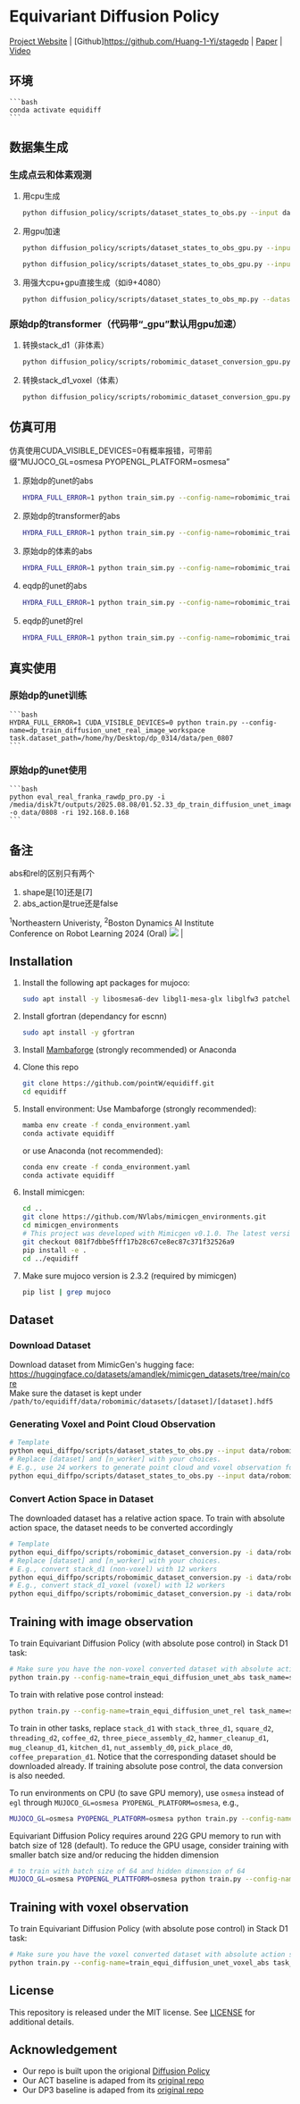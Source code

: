 # Equivariant Diffusion Policy
[Project Website](https://stagedp.github.io) | [Github]https://github.com/Huang-1-Yi/stagedp | [Paper](https:/) | [Video](https://y)


## 环境
    ```bash
    conda activate equidiff
    ```
    
## 数据集生成
### 生成点云和体素观测
1.  用cpu生成
    ```bash
    python diffusion_policy/scripts/dataset_states_to_obs.py --input data/robomimic/datasets/stack_d1/stack_d1.hdf5 --output data/robomimic/datasets/stack_d1/stack_d1_voxel.hdf5 --num_workers=32 
    ```
2.  用gpu加速
    ```bash
    python diffusion_policy/scripts/dataset_states_to_obs_gpu.py --input data/robomimic/datasets/stack_d1/stack_d1.hdf5 --output data/robomimic/datasets/stack_d1/stack_d1_voxel.hdf5 --num_workers=32 
    ```
    ```bash
    python diffusion_policy/scripts/dataset_states_to_obs_gpu.py --input data/robomimic/datasets/stack_d1/stack_d1.hdf5 --output data/robomimic/datasets/stack_d1/stack_d1_224.hdf5 --camera_height 224 --camera_width 224 --num_workers=32 
    ```
3.  用强大cpu+gpu直接生成（如i9+4080）
    ```bash
    python diffusion_policy/scripts/dataset_states_to_obs_mp.py --dataset data/robomimic/datasets/stack_d1/stack_d1.hdf5 --output_name data/robomimic/datasets/stack_d1/stack_d1_224.hdf5 --camera_names agentview robot0_eye_in_hand --camera_height 224 --camera_width 224 --done_mode 2 --num_procs 16 --gpu_ids 0 --exclude_next_obs 
    ```
### 原始dp的transformer（代码带“_gpu”默认用gpu加速）
1.  转换stack_d1（非体素）
    ```bash
    python diffusion_policy/scripts/robomimic_dataset_conversion_gpu.py -i data/robomimic/datasets/stack_d1/stack_d1.hdf5 -o data/robomimic/datasets/stack_d1/stack_d1_abs.hdf5 -n 32 --use_gpu --suppress_warnings
    ```
2.  转换stack_d1_voxel（体素）
    ```bash
    python diffusion_policy/scripts/robomimic_dataset_conversion_gpu.py -i data/robomimic/datasets/stack_d1/stack_d1_voxel.hdf5 -o data/robomimic/datasets/stack_d1/stack_d1_voxel_abs.hdf5 -n 32 --use_gpu --suppress_warnings
    ```

## 仿真可用
仿真使用CUDA_VISIBLE_DEVICES=0有概率报错，可带前缀“MUJOCO_GL=osmesa PYOPENGL_PLATFORM=osmesa”
1.  原始dp的unet的abs
    ```bash
    HYDRA_FULL_ERROR=1 python train_sim.py --config-name=robomimic_train_dp_diffusion_unet_abs task_name=stack_d1 n_demo=100
    ```
2. 原始dp的transformer的abs
    ```bash
    HYDRA_FULL_ERROR=1 python train_sim.py --config-name=robomimic_train_dp_diffusion_transformer_abs task_name=stack_d1 n_demo=100
    ```
3. 原始dp的体素的abs
    ```bash
    HYDRA_FULL_ERROR=1 python train_sim.py --config-name=robomimic_train_dp_diffusion_unet_voxel_abs task_name=stack_d1 n_demo=100
    ```
4.  eqdp的unet的abs
    ```bash
    HYDRA_FULL_ERROR=1 python train_sim.py --config-name=robomimic_train_equi_diffusion_unet_abs task_name=stack_d1 n_demo=100
    ```
5. eqdp的unet的rel
    ```bash
    HYDRA_FULL_ERROR=1 python train_sim.py --config-name=robomimic_train_equi_diffusion_unet_rel task_name=stack_d1 n_demo=100
    ```
## 真实使用
### 原始dp的unet训练
    ```bash
    HYDRA_FULL_ERROR=1 CUDA_VISIBLE_DEVICES=0 python train.py --config-name=dp_train_diffusion_unet_real_image_workspace task.dataset_path=/home/hy/Desktop/dp_0314/data/pen_0807
    ```
### 原始dp的unet使用
    ```bash
    python eval_real_franka_rawdp_pro.py -i /media/disk7t/outputs/2025.08.08/01.52.33_dp_train_diffusion_unet_image_real_image/checkpoints/latest.ckpt -o data/0808 -ri 192.168.0.168
    ```




## 备注
abs和rel的区别只有两个
1.  shape是[10]还是[7]
2.  abs_action是true还是false














<sup>1</sup>Northeastern Univeristy, <sup>2</sup>Boston Dynamics AI Institute  
Conference on Robot Learning 2024 (Oral)
![](img/equi.gif) | 
## Installation
1.  Install the following apt packages for mujoco:
    ```bash
    sudo apt install -y libosmesa6-dev libgl1-mesa-glx libglfw3 patchelf
    ```
1. Install gfortran (dependancy for escnn) 
    ```bash
    sudo apt install -y gfortran
    ```

1. Install [Mambaforge](https://github.com/conda-forge/miniforge#mambaforge) (strongly recommended) or Anaconda
1. Clone this repo
    ```bash
    git clone https://github.com/pointW/equidiff.git
    cd equidiff
    ```
1. Install environment:
    Use Mambaforge (strongly recommended):
    ```bash
    mamba env create -f conda_environment.yaml
    conda activate equidiff
    ```
    or use Anaconda (not recommended): 
    ```bash
    conda env create -f conda_environment.yaml
    conda activate equidiff
    ```
1. Install mimicgen:
    ```bash
    cd ..
    git clone https://github.com/NVlabs/mimicgen_environments.git
    cd mimicgen_environments
    # This project was developed with Mimicgen v0.1.0. The latest version should work fine, but it is not tested
    git checkout 081f7dbbe5fff17b28c67ce8ec87c371f32526a9
    pip install -e .
    cd ../equidiff
    ```
1. Make sure mujoco version is 2.3.2 (required by mimicgen)
    ```bash
    pip list | grep mujoco
    ```

## Dataset
### Download Dataset
Download dataset from MimicGen's hugging face: https://huggingface.co/datasets/amandlek/mimicgen_datasets/tree/main/core  
Make sure the dataset is kept under `/path/to/equidiff/data/robomimic/datasets/[dataset]/[dataset].hdf5`

### Generating Voxel and Point Cloud Observation

```bash
# Template
python equi_diffpo/scripts/dataset_states_to_obs.py --input data/robomimic/datasets/[dataset]/[dataset].hdf5 --output data/robomimic/datasets/[dataset]/[dataset]_voxel.hdf5 --num_workers=[n_worker]
# Replace [dataset] and [n_worker] with your choices.
# E.g., use 24 workers to generate point cloud and voxel observation for stack_d1
python equi_diffpo/scripts/dataset_states_to_obs.py --input data/robomimic/datasets/stack_d1/stack_d1.hdf5 --output data/robomimic/datasets/stack_d1/stack_d1_voxel.hdf5 --num_workers=24
```

### Convert Action Space in Dataset
The downloaded dataset has a relative action space. To train with absolute action space, the dataset needs to be converted accordingly
```bash
# Template
python equi_diffpo/scripts/robomimic_dataset_conversion.py -i data/robomimic/datasets/[dataset]/[dataset].hdf5 -o data/robomimic/datasets/[dataset]/[dataset]_abs.hdf5 -n [n_worker]
# Replace [dataset] and [n_worker] with your choices.
# E.g., convert stack_d1 (non-voxel) with 12 workers
python equi_diffpo/scripts/robomimic_dataset_conversion.py -i data/robomimic/datasets/stack_d1/stack_d1_voxel.hdf5 -o data/robomimic/datasets/stack_d1/stack_d1_abs.hdf5 -n 12
# E.g., convert stack_d1_voxel (voxel) with 12 workers
python equi_diffpo/scripts/robomimic_dataset_conversion.py -i data/robomimic/datasets/stack_d1/stack_d1_voxel.hdf5 -o data/robomimic/datasets/stack_d1/stack_d1_voxel_abs.hdf5 -n 12
```

## Training with image observation
To train Equivariant Diffusion Policy (with absolute pose control) in Stack D1 task:
```bash
# Make sure you have the non-voxel converted dataset with absolute action space from the previous step 
python train.py --config-name=train_equi_diffusion_unet_abs task_name=stack_d1 n_demo=100
```
To train with relative pose control instead:
```bash
python train.py --config-name=train_equi_diffusion_unet_rel task_name=stack_d1 n_demo=100
```
To train in other tasks, replace `stack_d1` with `stack_three_d1`, `square_d2`, `threading_d2`, `coffee_d2`, `three_piece_assembly_d2`, `hammer_cleanup_d1`, `mug_cleanup_d1`, `kitchen_d1`, `nut_assembly_d0`, `pick_place_d0`, `coffee_preparation_d1`. Notice that the corresponding dataset should be downloaded already. If training absolute pose control, the data conversion is also needed.

To run environments on CPU (to save GPU memory), use `osmesa` instead of `egl` through `MUJOCO_GL=osmesa PYOPENGL_PLATFORM=osmesa`, e.g.,
```bash
MUJOCO_GL=osmesa PYOPENGL_PLATFORM=osmesa python train.py --config-name=train_equi_diffusion_unet_abs task_name=stack_d1
```

Equivariant Diffusion Policy requires around 22G GPU memory to run with batch size of 128 (default). To reduce the GPU usage, consider training with smaller batch size and/or reducing the hidden dimension
```bash
# to train with batch size of 64 and hidden dimension of 64
MUJOCO_GL=osmesa PYOPENGL_PLATTFORM=osmesa python train.py --config-name=train_equi_diffusion_unet_abs task_name=stack_d1 policy.enc_n_hidden=64 dataloader.batch_size=64
```

## Training with voxel observation
To train Equivariant Diffusion Policy (with absolute pose control) in Stack D1 task:
```bash
# Make sure you have the voxel converted dataset with absolute action space from the previous step 
python train.py --config-name=train_equi_diffusion_unet_voxel_abs task_name=stack_d1 n_demo=100
```

## License
This repository is released under the MIT license. See [LICENSE](LICENSE) for additional details.

## Acknowledgement
* Our repo is built upon the origional [Diffusion Policy](https://github.com/real-stanford/diffusion_policy)
* Our ACT baseline is adaped from its [original repo](https://github.com/tonyzhaozh/act)
* Our DP3 baseline is adaped from its [original repo](https://github.com/YanjieZe/3D-Diffusion-Policy)
